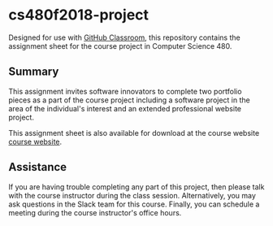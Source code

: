 # cs480f2018-project

Designed for use with [GitHub Classroom](https://classroom.github.com/), this
repository contains the assignment sheet for the course project in Computer Science 480.

## Summary

This assignment invites software innovators to complete two portfolio
pieces as a part of the course project including a software project
in the area of the individual's interest and an extended professional
website project. 

This assignment sheet is also available for download at the course website [course
website](http://www.cs.allegheny.edu/sites/jjumadinova/teaching/480/).

## Assistance

If you are having trouble completing any part of this project, then please talk
with  the course instructor during the class
session. Alternatively, you may ask questions in the Slack team for this
course. Finally, you can schedule a meeting during the course instructor's
office hours.
